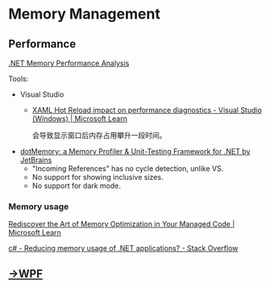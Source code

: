 # Memory Management
## Performance
[.NET Memory Performance Analysis](https://github.com/Maoni0/mem-doc/blob/master/doc/.NETMemoryPerformanceAnalysis.md)

Tools:
- Visual Studio
  - [XAML Hot Reload impact on performance diagnostics - Visual Studio (Windows) | Microsoft Learn](https://learn.microsoft.com/en-us/visualstudio/xaml-tools/xaml-hot-reload-impact-performance)

    会导致显示窗口后内存占用攀升一段时间。
- [dotMemory: a Memory Profiler & Unit-Testing Framework for .NET by JetBrains](https://www.jetbrains.com/dotmemory/)
  - "Incoming References" has no cycle detection, unlike VS.
  - No support for showing inclusive sizes.
  - No support for dark mode.

### Memory usage
[Rediscover the Art of Memory Optimization in Your Managed Code | Microsoft Learn](https://learn.microsoft.com/en-us/archive/msdn-magazine/2005/january/rediscover-the-art-of-memory-optimization-in-your-managed-code)

[c# - Reducing memory usage of .NET applications? - Stack Overflow](https://stackoverflow.com/questions/1343374/reducing-memory-usage-of-net-applications)

## [→WPF](../../Libraries/GUI/WPF/Memory.md)